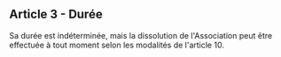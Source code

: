 ## Article 3 - Durée

Sa durée est indéterminée, mais la dissolution de l'Association peut être effectuée à tout moment selon les modalités de l'article 10.
